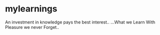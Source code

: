 # mylearnings
An investment in knowledge pays the best interest..
...What we Learn With Pleasure we never Forget..
 
